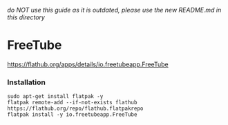 _*do NOT use this guide as it is outdated, please use the new README.md in this directory*_

# FreeTube
https://flathub.org/apps/details/io.freetubeapp.FreeTube

### Installation
```
sudo apt-get install flatpak -y
flatpak remote-add --if-not-exists flathub https://flathub.org/repo/flathub.flatpakrepo
flatpak install -y io.freetubeapp.FreeTube
```
